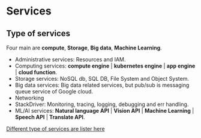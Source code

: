 # Services

## Type of services

Four main are **compute**, **Storage**, **Big data**, **Machine Learning**.

- Administrative services: Resources and IAM.
- Computing services: **compute engine** | **kubernetes engine** | **app engine** | **cloud function**.
- Storage services: NoSQL db, SQL DB, File System and Object System.
- Big data services: Big data related services, but pub/sub is messaging queue service of Google cloud.
- Networking
- StackDriver: Monitoring, tracing, logging, debugging and err handling.
- ML/AI services: **Natural language API** | **Vision API** | **Machine Learning** | **Speech API** | **Translate API**.

[Different type of services are lister here](https://cloud.google.com/products/)
